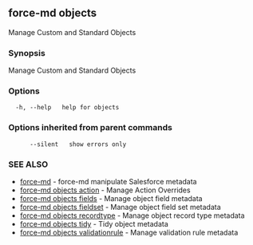 ## force-md objects

Manage Custom and Standard Objects

### Synopsis

Manage Custom and Standard Objects

### Options

```
  -h, --help   help for objects
```

### Options inherited from parent commands

```
      --silent   show errors only
```

### SEE ALSO

* [force-md](force-md.md)	 - force-md manipulate Salesforce metadata
* [force-md objects action](force-md_objects_action.md)	 - Manage Action Overrides 
* [force-md objects fields](force-md_objects_fields.md)	 - Manage object field metadata
* [force-md objects fieldset](force-md_objects_fieldset.md)	 - Manage object field set metadata
* [force-md objects recordtype](force-md_objects_recordtype.md)	 - Manage object record type metadata
* [force-md objects tidy](force-md_objects_tidy.md)	 - Tidy object metadata
* [force-md objects validationrule](force-md_objects_validationrule.md)	 - Manage validation rule metadata


